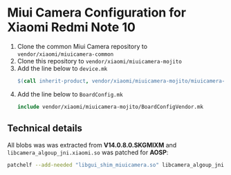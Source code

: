 # Miui Camera Configuration for Xiaomi Redmi Note 10

1. Clone the common Miui Camera repository to `vendor/xiaomi/miuicamera-common`
2. Clone this repository to `vendor/xiaomi/miuicamera-mojito`
3. Add the line below to `device.mk`
    ```makefile
    $(call inherit-product, vendor/xiaomi/miuicamera-mojito/miuicamera-mojito-vendor.mk)
    ```
4. Add the line below to `BoardConfig.mk`
    ```makefile
    include vendor/xiaomi/miuicamera-mojito/BoardConfigVendor.mk
    ```

## Technical details

All blobs was was extracted from **V14.0.8.0.SKGMIXM** and `libcamera_algoup_jni.xiaomi.so` was patched for **AOSP**:
```sh
patchelf --add-needed "libgui_shim_miuicamera.so" libcamera_algoup_jni.xiaomi.so
```
